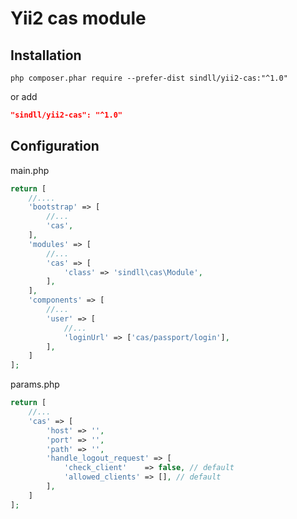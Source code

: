 Yii2 cas module
=================

Installation
------------

```
php composer.phar require --prefer-dist sindll/yii2-cas:"^1.0"
```

or add

```json
"sindll/yii2-cas": "^1.0"
```

Configuration
-------------

main.php
```php
return [
    //....
    'bootstrap' => [
        //...
        'cas',
    ],
    'modules' => [
        //...
        'cas' => [
            'class' => 'sindll\cas\Module',
        ],
    ],
    'components' => [
        //...
        'user' => [
            //...
            'loginUrl' => ['cas/passport/login'],
        ],
    ]
];
```

params.php
```php
return [
    //...
    'cas' => [
        'host' => '',
        'port' => '',
        'path' => '',
        'handle_logout_request' => [
            'check_client'    => false, // default
            'allowed_clients' => [], // default
        ],
    ]
];
```